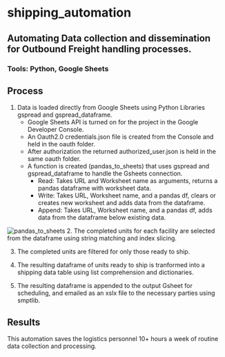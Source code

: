 # shipping_automation

## Automating Data collection and dissemination for Outbound Freight handling processes.

### Tools: Python, Google Sheets

## Process
1. Data is loaded directly from Google Sheets using Python Libraries gspread and gspread_dataframe.
    - Google Sheets API is turned on for the project in the Google Developer Console.
    - An Oauth2.0 credentials.json file is created from the Console and held in the oauth folder.
    - After authorization the returned authorized_user.json is held in the same oauth folder.
    - A function is created (pandas_to_sheets) that uses gspread and gspread_dataframe to handle the Gsheets connection.
        - Read: Takes URL and Worksheet name as arguments, returns a pandas dataframe with worksheet data.
        - Write: Takes URL, Worksheet name, and a pandas df, clears or creates new worksheet and adds data from the dataframe.
        - Append: Takes URL, Worksheet name, and a pandas df, adds data from the dataframe below existing data.

![pandas_to_sheets](shipping_automation\images\pandas_to_sheets2X.png)
2. The completed units for each facility are selected from the dataframe using string matching and index slicing.

3. The completed units are filtered for only those ready to ship.

4. The resulting dataframe of units ready to ship is tranformed into a shipping data table using list comprehension and dictionaries.

5. The resulting dataframe is appended to the output Gsheet for scheduling, and emailed as an xslx file to the necessary parties using smptlib.

## Results
This automation saves the logistics personnel 10+ hours a week of routine data collection and processing. 

    